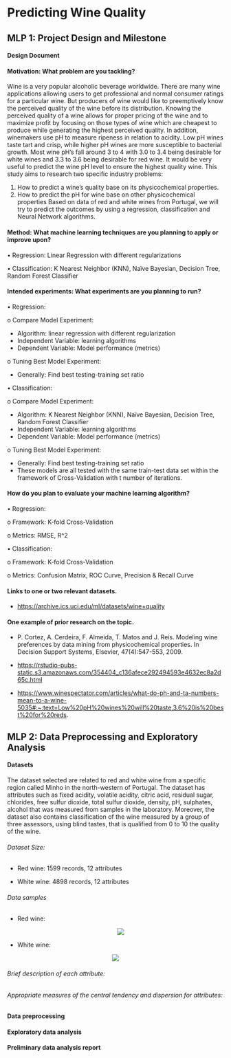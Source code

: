 # Predicting Wine Quality

## MLP 1: Project Design and Milestone

#### Design Document
#### Motivation: What problem are you tackling?
Wine is a very popular alcoholic beverage worldwide. There are many wine applications allowing users to get professional and normal consumer ratings for a particular wine. But producers of wine would like to preemptively know the perceived quality of the wine before its distribution. 
Knowing the perceived quality of a wine allows for proper pricing of the wine and to maximize profit by focusing on those types of wine which are cheapest to produce while generating the highest perceived quality. In addition, winemakers use pH to measure ripeness in relation to acidity. Low pH wines taste tart and crisp, while higher pH wines are more susceptible to bacterial growth. Most wine pH’s fall around 3 to 4 with 3.0 to 3.4 being desirable for white wines and 3.3 to 3.6 being desirable for red wine. It would be very useful to predict the wine pH level to ensure the highest quality wine. 
This study aims to research two specific industry problems:

1.	How to predict a wine’s quality base on its physicochemical properties.
2.	How to predict the pH for wine base on other physicochemical properties 
Based on data of red and white wines from Portugal, we will try to predict the outcomes by using a regression, classification and Neural Network algorithms.
#### Method: What machine learning techniques are you planning to apply or improve upon?
•	Regression: Linear Regression with different regularizations

•	Classification: K Nearest Neighbor (KNN), Naïve Bayesian, Decision Tree, Random Forest Classifier
#### Intended experiments: What experiments are you planning to run?
•	Regression:&nbsp; 

  o	Compare Model Experiment:

  -	Algorithm: linear regression with different regularization
  -	Independent Variable: learning algorithms
  -	Dependent Variable: Model performance (metrics)
  
  o	Tuning Best Model Experiment:
  - Generally: Find best testing-training set ratio 
  
•	Classification:&nbsp;

  o	Compare Model Experiment: 

  - Algorithm: K Nearest Neighbor (KNN), Naïve Bayesian, Decision Tree, Random Forest Classifier
  - Independent Variable: learning algorithms
  - Dependent Variable: Model performance (metrics)
  
  o	Tuning Best Model Experiment:

  -	Generally: Find best testing-training set ratio
  -	These models are all tested with the same train-test data set within the framework of Cross-Validation with t number of iterations.
  
#### How do you plan to evaluate your machine learning algorithm?
•	Regression:&nbsp; 

  o	Framework: K-fold Cross-Validation

  o	Metrics: RMSE, R^2

•	Classification:&nbsp; 

  o	Framework: K-fold Cross-Validation

  o	Metrics: Confusion Matrix, ROC Curve, Precision & Recall Curve
#### Links to one or two relevant datasets.
  - https://archive.ics.uci.edu/ml/datasets/wine+quality
#### One example of prior research on the topic.
    
  - P. Cortez, A. Cerdeira, F. Almeida, T. Matos and J. Reis. Modeling wine preferences by data mining from physicochemical properties. In Decision Support Systems, Elsevier,    47(4):547-553, 2009.

  - https://rstudio-pubs-static.s3.amazonaws.com/354404_c136afece292494593e4632ec8a2d65c.html

  - https://www.winespectator.com/articles/what-do-ph-and-ta-numbers-mean-to-a-wine-5035#:~:text=Low%20pH%20wines%20will%20taste,3.6%20is%20best%20for%20reds.

## MLP 2: Data Preprocessing and Exploratory Analysis

#### Datasets

The dataset selected are related to red and white wine from a specific region called Minho in the north-western of Portugal. The dataset has attributes such as fixed acidity, volatile acidity, citric acid, residual sugar, chlorides, free sulfur dioxide, total sulfur dioxide, density, pH, sulphates, alcohol that was measured from samples in the laboratory. Moreover, the dataset also contains classification of the wine measured by a group of three assessors, using blind tastes, that is qualified from 0 to 10 the quality of the wine.  
###### Dataset Size:  

  - Red wine: 1599 records, 12 attributes

  - White wine: 4898 records, 12 attributes
  
###### Data samples
   - Red wine:
    <p align="center">
      <img src= "https://user-images.githubusercontent.com/49216807/105787938-5097dd00-5f34-11eb-9717-1a7007dc7613.jpg">
    </p>
   - White wine:
   <p align="center">
      <img src= "https://user-images.githubusercontent.com/49216807/105788131-b5ebce00-5f34-11eb-9504-ac2c43c66342.jpg">
    </p>

###### Brief description of each attribute: 
    
###### Appropriate measures of the central tendency and dispersion for attributes: 

#### Data preprocessing

#### Exploratory data analysis

#### Preliminary data analysis report
